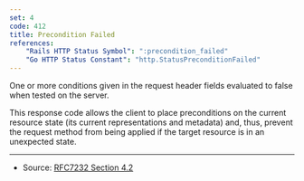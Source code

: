 ```yaml
---
set: 4
code: 412
title: Precondition Failed
references:
    "Rails HTTP Status Symbol": ":precondition_failed"
    "Go HTTP Status Constant": "http.StatusPreconditionFailed"
---
```


One or more conditions given in the request header fields evaluated to false
when tested on the server.

This response code allows the client to place preconditions on the current
resource state (its current representations and metadata) and, thus, prevent the
request method from being applied if the target resource is in an unexpected
state.

---

* Source: [RFC7232 Section 4.2][1]

[1]: <http://tools.ietf.org/html/rfc7232#section-4.2>
